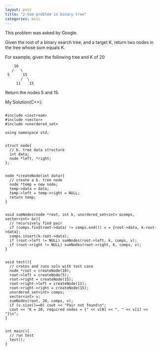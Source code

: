 ```yaml
---
layout: post
title: "2-Sum problem in binary tree"
categories: misc
---
```


This problem was asked by Google.

Given the root of a binary search tree, and a target K, return two nodes in the tree whose sum equals K.

For example, given the following tree and K of 20
```
    10
   /   \
 5      15
       /  \
     11    15
```
Return the nodes 5 and 15.


My Solution(C++):
```

#include <iostream>
#include <vector>
#include <unordered_set>

using namespace std;


struct node{
  // b. tree data structure
  int data;
  node *left, *right;
};


node *createNode(int data){
  // create a b. tree node
  node *temp = new node;
  temp->data = data;
  temp->left = temp->right = NULL;
  return temp;
}


void sumNodes(node *root, int k, unordered_set<int> &comps, vector<int> &v){
  // recursively find pair
  if (comps.find(root->data) != comps.end()) v = {root->data, k-root->data};
  comps.insert(k-root->data);
  if (root->left != NULL) sumNodes(root->left, k, comps, v);
  if (root->right != NULL) sumNodes(root->right, k, comps, v);
}


void test(){
  // crates and runs soln with test case
  node *root = createNode(10);
  root->left = createNode(5);
  root->right = createNode(15);
  root->right->left = createNode(11);
  root->right->right = createNode(15);
  unordered_set<int> comps;
  vector<int> v;
  sumNodes(root, 20, comps, v);
  if (v.size()==0) cout << "Pair not found\n";
  cout << "K = 20, required nodes = {" << v[0] << ", " << v[1] << "}\n";
}


int main(){
  // run test
  test();
}
```
